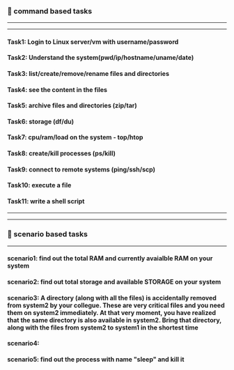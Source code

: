 ### :camel: command based tasks
---
---
#### Task1: Login to Linux server/vm with username/password
#### Task2: Understand the system(pwd/ip/hostname/uname/date)
#### Task3: list/create/remove/rename files and directories 
#### Task4: see the content in the files
#### Task5: archive files and directories (zip/tar)
#### Task6: storage (df/du)
#### Task7: cpu/ram/load on the system - top/htop
#### Task8: create/kill processes (ps/kill)
#### Task9: connect to remote systems (ping/ssh/scp)
#### Task10: execute a file
#### Task11: write a shell script 
---
---
### :rocket: scenario based tasks 
---
#### scenario1: find out the total RAM and currently avaialble RAM on your system
#### scenario2: find out total storage and available STORAGE on your system
#### scenario3: A directory (along with all the files) is accidentally removed from system2 by your collegue. These are very critical files and you need them on system2 immediately. At that very moment, you have realized that the same directory is also available in system2. Bring that directory, along with the files from system2 to system1 in the shortest time
#### scenario4: 
#### scenario5: find out the process with name "sleep" and kill it